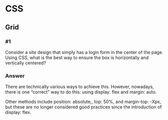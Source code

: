 # CSS
## Grid
### #1
Consider a site design that simply has a login form in the center of the page. Using CSS, what is the best way to ensure the box is horizontally and vertically centered?
### Answer
There are technically various ways to achieve this. However, nowadays, there is one “correct” way to do this: using display: flex and margin: auto.

Other methods include position: absolute;, top: 50%, and margin-top: -Xpx, but these are no longer considered good practices since the introduction of display: flex.
